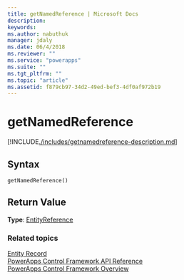 ```yaml
---
title: getNamedReference | Microsoft Docs
description: 
keywords:
ms.author: nabuthuk
manager: jdaly
ms.date: 06/4/2018
ms.reviewer: ""
ms.service: "powerapps"
ms.suite: ""
ms.tgt_pltfrm: ""
ms.topic: "article"
ms.assetid: f879cb97-34d2-49ed-bef3-4df0af972b19
---
```

# getNamedReference

[!INCLUDE[./includes/getnamedreference-description.md](./includes/getnamedreference-description.md)]

## Syntax

`getNamedReference()`

## Return Value

**Type**: [EntityReference](../entityreference.md)

### Related topics

[Entity Record](../entityrecord.md)<br />
[PowerApps Control Framework API Reference](../index.md)<br />
[PowerApps Control Framework Overview](../../powerapps-control-framework-overview.md)<br />
